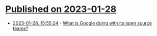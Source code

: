 # [Published on 2023-01-28](index.md)

* [2023-01-28, 15:55:24](https://news.ycombinator.com/item?id=34558576) - [What is Google doing with its open source teams?](https://www.theregister.com/2023/01/27/google_open_source/)
